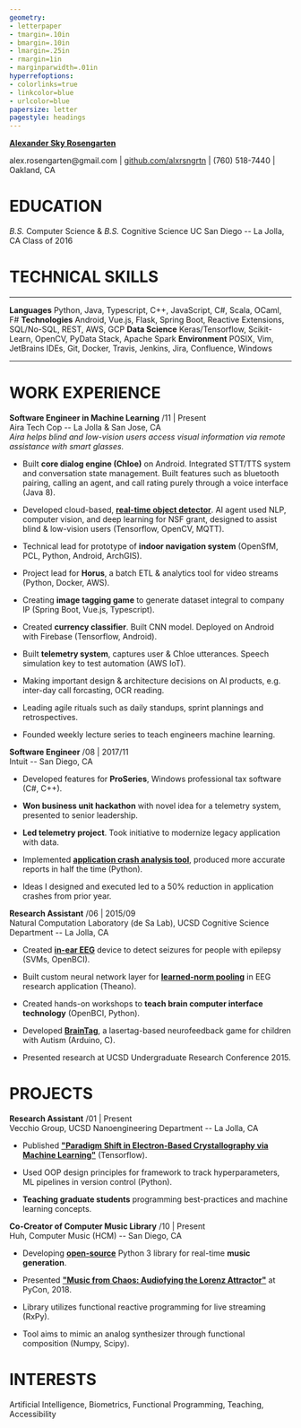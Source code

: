 ```yaml
---
geometry: 
- letterpaper
- tmargin=.10in
- bmargin=.10in
- lmargin=.25in
- rmargin=1in
- marginparwidth=.01in
hyperrefoptions:
- colorlinks=true
- linkcolor=blue
- urlcolor=blue
papersize: letter
pagestyle: headings
---
```

**[Alexander Sky Rosengarten](http://alexrosengarten.com/)**


alex.rosengarten\@gmail.com \|
[github.com/alxrsngrtn](https://github.com/alxrsngrtn/) \| (760)
518-7440 \| Oakland, CA

EDUCATION
=========

*B.S.* Computer Science & *B.S.* Cognitive Science UC San Diego -- La
Jolla, CA Class of 2016

TECHNICAL SKILLS
================

  ------------------ --------------------------------------------------------------------------------------
  **Languages**      Python, Java, Typescript, C++, JavaScript, C\#, Scala, OCaml, F\#
  **Technologies**   Android, Vue.js, Flask, Spring Boot, Reactive Extensions, SQL/No-SQL, REST, AWS, GCP
  **Data Science**   Keras/Tensorflow, Scikit-Learn, OpenCV, PyData Stack, Apache Spark
  **Environment**    POSIX, Vim, JetBrains IDEs, Git, Docker, Travis, Jenkins, Jira, Confluence, Windows
  ------------------ --------------------------------------------------------------------------------------

WORK EXPERIENCE
===============

**Software Engineer in Machine Learning** /11 \| Present\
Aira Tech Cop -- La Jolla & San Jose, CA\
*Aira helps blind and low-vision users access visual information via
remote assistance with smart glasses.*

-   Built **core dialog engine (Chloe)** on Android. Integrated STT/TTS
    system and conversation state management. Built features such as
    bluetooth pairing, calling an agent, and call rating purely through
    a voice interface (Java 8).

-   Developed cloud-based, [**real-time object
    detector**](https://github.com/aira/object_detector). AI agent used
    NLP, computer vision, and deep learning for NSF grant, designed to
    assist blind & low-vision users (Tensorflow, OpenCV, MQTT).

-   Technical lead for prototype of **indoor navigation system**
    (OpenSfM, PCL, Python, Android, ArchGIS).

-   Project lead for **Horus**, a batch ETL & analytics tool for video
    streams (Python, Docker, AWS).

-   Creating **image tagging game** to generate dataset integral to
    company IP (Spring Boot, Vue.js, Typescript).

-   Created **currency classifier**. Built CNN model. Deployed on
    Android with Firebase (Tensorflow, Android).

-   Built **telemetry system**, captures user & Chloe utterances. Speech
    simulation key to test automation (AWS IoT).

-   Making important design & architecture decisions on AI products,
    e.g. inter-day call forcasting, OCR reading.

-   Leading agile rituals such as daily standups, sprint plannings and
    retrospectives.

-   Founded weekly lecture series to teach engineers machine learning.

**Software Engineer** /08 \| 2017/11\
Intuit -- San Diego, CA

-   Developed features for **ProSeries**, Windows professional tax
    software (C\#, C++).

-   **Won business unit hackathon** with novel idea for a telemetry
    system, presented to senior leadership.

-   **Led telemetry project**. Took initiative to modernize legacy
    application with data.

-   Implemented [**application crash analysis
    tool**](https://github.com/alxrsngrtn/CrashAnalysisTool), produced
    more accurate reports in half the time (Python).

-   Ideas I designed and executed led to a 50% reduction in application
    crashes from prior year.

**Research Assistant** /06 \| 2015/09\
Natural Computation Laboratory (de Sa Lab), UCSD Cognitive Science
Department -- La Jolla, CA

-   Created [**in-ear EEG**](https://youtu.be/UMACp0fc9TA) device to
    detect seizures for people with epilepsy (SVMs, OpenBCI).

-   Built custom neural network layer for [**learned-norm
    pooling**](https://github.com/alxrsngrtn/LearnedNormPooling) in EEG
    research application (Theano).

-   Created hands-on workshops to **teach brain computer interface
    technology** (OpenBCI, Python).

-   Developed [**BrainTag**](https://github.com/alxrsngrtn/BrainTag), a
    lasertag-based neurofeedback game for children with Autism (Arduino,
    C).

-   Presented research at UCSD Undergraduate Research Conference 2015.

PROJECTS
========

**Research Assistant** /01 \| Present\
Vecchio Group, UCSD Nanoengineering Department -- La Jolla, CA

-   Published [**"Paradigm Shift in Electron-Based Crystallography via
    Machine
    Learning"**](https://arxiv.org/ftp/arxiv/papers/1902/1902.03682.pdf)
    (Tensorflow).

-   Used OOP design principles for framework to track hyperparameters,
    ML pipelines in version control (Python).

-   **Teaching graduate students** programming best-practices and
    machine learning concepts.

**Co-Creator of Computer Music Library** /10 \| Present\
Huh, Computer Music (HCM) -- San Diego, CA

-   Developing
    [**open-source**](https://github.com/alxrsngrtn/huh-computer-music)
    Python 3 library for real-time **music generation**.

-   Presented **["Music from Chaos: Audiofying the Lorenz
    Attractor"](https://youtu.be/bTAFl8P2DkE?t=28m47s)** at PyCon, 2018.

-   Library utilizes functional reactive programming for live streaming
    (RxPy).

-   Tool aims to mimic an analog synthesizer through functional
    composition (Numpy, Scipy).

INTERESTS
=========

Artificial Intelligence, Biometrics, Functional Programming, Teaching,
Accessibility
